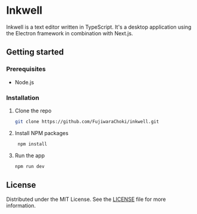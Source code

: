 # Inkwell

Inkwell is a text editor written in TypeScript. It's a desktop application using the Electron framework in
combination with Next.js.

## Getting started

### Prerequisites

- Node.js

### Installation

1. Clone the repo
   ```bash
   git clone https://github.com/FujiwaraChoki/inkwell.git
   ```
2. Install NPM packages
   ```bash
    npm install
    ```
3. Run the app
    ```bash
    npm run dev
    ```

## License

Distributed under the MIT License. See the [LICENSE](LICENSE.md) file for more information.